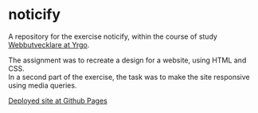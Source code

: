 # noticify
A repository for the exercise noticify, within the course of study [Webbutvecklare at Yrgo](https://www.yrgo.se/program/webbutvecklare/).

The assignment was to recreate a design for a website, using HTML and CSS.\
In a second part of the exercise, the task was to make the site responsive using media queries.


[Deployed site at Github Pages](https://joarhansson.github.io/noticify/)
